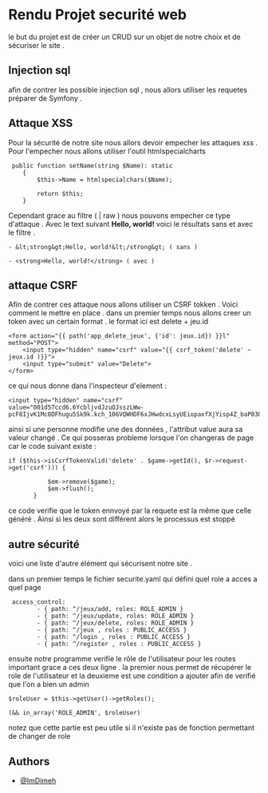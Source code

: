 
# Rendu Projet securité web
le but du projet est de créer un CRUD sur un objet de notre choix et de sécuriser le site .

## Injection sql

afin de contrer les possible injection sql , nous allors utiliser les requetes préparer de Symfony .


## Attaque XSS

Pour la sécurité de notre site nous allors devoir empecher les attaques xss . Pour l'empecher nous allons utiliser l'outil htmlspecialcharts 

```
 public function setName(string $Name): static
    {
        $this->Name = htmlspecialchars($Name);

        return $this;
    }
```
Cependant grace au filtre ( | raw ) nous pouvons empecher ce type d'attaque . Avec le text suivant <strong>Hello, world!</strong> voici le résultats sans et avec le filtre . 

    - &lt;strong&gt;Hello, world!&lt;/strong&gt; ( sans )

    - <strong>Hello, world!</strong> ( avec )


## attaque CSRF
Afin de contrer ces attaque nous allons utiliser un CSRF tokken .  Voici comment le mettre en place .
    dans un premier temps nous allons creer un token avec un certain format . le format ici est delete + jeu.id

    
    <form action="{{ path('app_delete_jeux', {'id': jeux.id}) }}l" method="POST">
		<input type="hidden" name="csrf" value="{{ csrf_token('delete' ~ jeux.id )}}">
		<input type="submit" value="Delete">
	</form>
 ce qui nous donne dans l'inspecteur d'element :
 ```
 <input type="hidden" name="csrf" value="001d57ccd6.6YcbljvdJzuOJsszLWw-pcF8IjvK1Mc8DFhugu5Sk9k.kch_106VQWHDF6xJHwdcxLsyUEiopaxfXjYisp4Z_baP03OkQp5CUPxRuA">
 ```
 ainsi si une personne modifie une des données , l'attribut value aura sa valeur changé . Ce qui posseras probleme lorsque l'on changeras de page car le code suivant existe : 
 ```
 if ($this->isCsrfTokenValid('delete' . $game->getId(), $r->request->get('csrf'))) {

            $em->remove($game);
            $em->flush();
        }

```
ce code verifie que le token ennvoyé par la requete est la même que celle généré . Ainsi si les deux sont différent alors le processus est stoppé

## autre sécurité 
voici une liste d'autre élément qui sécurisent notre site .

dans un premier temps le fichier securite.yaml qui défini quel role a acces a quel page 
```
 access_control:
        - { path: ^/jeux/add, roles: ROLE_ADMIN }
        - { path: ^/jeux/update, roles: ROLE_ADMIN }
        - { path: ^/jeux/delete, roles: ROLE_ADMIN }
        - { path: ^/jeux , roles : PUBLIC_ACCESS }
        - { path: ^/login , roles : PUBLIC_ACCESS }
        - { path: ^/register , roles : PUBLIC_ACCESS }

```

ensuite notre programme verifie le rôle de l'utilisateur pour les routes important grace a ces deux ligne . la premier nous permet de récupérer le role de l'utilisateur et la deuxieme est une condition a ajouter afin de verifié que l'on a bien un admin 
```
$roleUser = $this->getUser()->getRoles();

(&& in_array('ROLE_ADMIN', $roleUser)

```
notez que cette partie est peu utile si il n'existe pas de fonction permettant de changer de role 





    


    




## Authors

- [@ImDimeh](https://github.com/ImDimeh)


